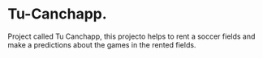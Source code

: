 # Tu-Canchapp.
Project called Tu Canchapp, this projecto helps to rent a soccer fields and make a predictions about the games in the rented fields.
